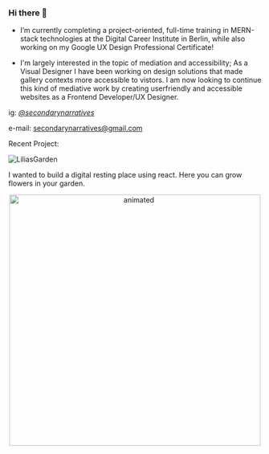 

### Hi there 👋


-   I’m currently completing a project-oriented, full-time training in MERN-stack technologies 
    at the Digital Career Institute in Berlin, while also working on my Google UX Design Professional Certificate!

-   I'm largely interested in the topic of mediation and accessibility; As a Visual Designer I have been working on design solutions that made gallery         contexts more accessible to vistors. I am now looking to continue this kind of mediative work by creating userfriendly and accessible websites as a Frontend       Developer/UX Designer.     

ig: *[@secondarynarratives](https://www.instagram.com/secondarynarratives/?hl=en)*

e-mail: <secondarynarratives@gmail.com>


Recent Project:

![LiliasGarden](https://user-images.githubusercontent.com/74862595/133488026-4e5c76c2-abca-4c36-906b-a155d91b2f36.jpg)


I wanted to build a digital resting place using react. Here you can grow flowers in your garden.  


<p align="center">
  <img src="https://user-images.githubusercontent.com/74862595/133743433-706008ee-dc58-470a-bb41-158b99b18409.gif" alt="animated"  width="500"/>
</p>
